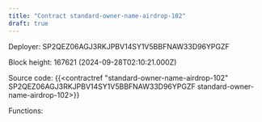 ```yaml
---
title: "Contract standard-owner-name-airdrop-102"
draft: true
---
```

Deployer: SP2QEZ06AGJ3RKJPBV14SY1V5BBFNAW33D96YPGZF


 



Block height: 167621 (2024-09-28T02:10:21.000Z)

Source code: {{<contractref "standard-owner-name-airdrop-102" SP2QEZ06AGJ3RKJPBV14SY1V5BBFNAW33D96YPGZF standard-owner-name-airdrop-102>}}

Functions:


